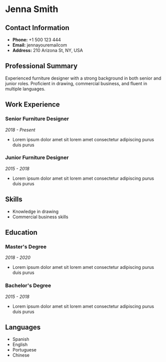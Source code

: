 # Jenna Smith

## Contact Information
- **Phone:** +1 500 123 444
- **Email:** jennayouremailcom
- **Address:** 210 Arizona St, NY, USA

## Professional Summary
Experienced furniture designer with a strong background in both senior and junior roles. Proficient in drawing, commercial business, and fluent in multiple languages.

## Work Experience

### Senior Furniture Designer
*2018 - Present*
- Lorem ipsum dolor amet sit lorem amet consectetur adipiscing purus duis purus

### Junior Furniture Designer
*2015 - 2018*
- Lorem ipsum dolor amet sit lorem amet consectetur adipiscing purus duis purus

## Skills
- Knowledge in drawing
- Commercial business skills

## Education

### Master's Degree
*2018 - 2020*
- Lorem ipsum dolor amet sit lorem amet consectetur adipiscing purus duis purus

### Bachelor's Degree
*2015 - 2018*
- Lorem ipsum dolor amet sit lorem amet consectetur adipiscing purus duis purus

## Languages
- Spanish
- English
- Portuguese
- Chinese